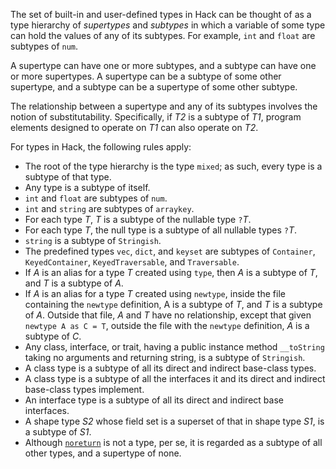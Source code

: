 The set of built-in and user-defined types in Hack can be thought of as a type hierarchy of *supertypes* and *subtypes* in which a variable
of some type can hold the values of any of its subtypes. For example, `int` and `float` are subtypes of `num`.

A supertype can have one or more subtypes, and a subtype can have one or more supertypes. A supertype can be a subtype of some other supertype,
and a subtype can be a supertype of some other subtype.

The relationship between a supertype and any of its subtypes involves the notion of substitutability. Specifically, if *T2* is a subtype of *T1*,
program elements designed to operate on *T1* can also operate on *T2*.

For types in Hack, the following rules apply:
* The root of the type hierarchy is the type `mixed`; as such, every type is a subtype of that type.
* Any type is a subtype of itself.
* `int` and `float` are subtypes of `num`.
* `int` and `string` are subtypes of `arraykey`.
* For each type *T*, *T* is a subtype of the nullable type `?`*T*.
* For each type *T*, the null type is a subtype of all nullable types `?`*T*.
* `string` is a subtype of `Stringish`.
* The predefined types `vec`, `dict`, and `keyset` are subtypes of `Container`, `KeyedContainer`, `KeyedTraversable`, and `Traversable`.
* If *A* is an alias for a type *T* created using `type`, then *A* is a subtype of *T*, and *T* is a subtype of *A*.
* If *A* is an alias for a type *T* created using `newtype`, inside the file containing the `newtype` definition, A is a subtype of *T*, and *T*
is a subtype of *A*. Outside that file, *A* and *T* have no relationship, except that given `newtype A as C = T`, outside the file with the
`newtype` definition, *A* is a subtype of *C*.
* Any class, interface, or trait, having a public instance method `__toString` taking no arguments and returning string, is a subtype of `Stringish`.
* A class type is a subtype of all its direct and indirect base-class types.
* A class type is a subtype of all the interfaces it and its direct and indirect base-class types implement.
* An interface type is a subtype of all its direct and indirect base interfaces.
* A shape type *S2* whose field set is a superset of that in shape type *S1*, is a subtype of *S1*.
* Although [`noreturn`](noreturn.md) is not a type, per se, it is regarded as a subtype of all other types, and a supertype of none.
